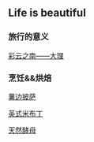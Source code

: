 ## Life is beautiful

### 旅行的意义
[彩云之南——大理](https://zhengyunfeng.github.io/life.github.io/travel/dali)

### 烹饪&&烘焙
[薯边披萨](https://zhengyunfeng.github.io/life.github.io/cooking/pizza)

[英式米布丁](https://zhengyunfeng.github.io/life.github.io/cooking/rice_pudding)

[天然酵母](https://zhengyunfeng.github.io/life.github.io/cooking/sourdough)

